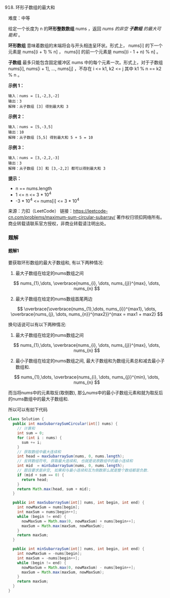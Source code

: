 918. 环形子数组的最大和

难度：中等

给定一个长度为 n 的**环形整数数组** nums ，返回<em> nums 的非空 **子数组** 的最大可能和 </em>。

**环形数组**<em> </em>意味着数组的末端将会与开头相连呈环状。形式上， nums[i] 的下一个元素是 nums[(i + 1) % n] ， nums[i] 的前一个元素是 nums[(i - 1 + n) % n] 。

**子数组** 最多只能包含固定缓冲区 nums 中的每个元素一次。形式上，对于子数组 nums[i], nums[i + 1], ..., nums[j] ，不存在 i <= k1, k2 <= j 其中 k1 % n == k2 % n 。



**示例 1：**

```
输入：nums = [1,-2,3,-2]
输出：3
解释：从子数组 [3] 得到最大和 3

```

**示例 2：**

```
输入：nums = [5,-3,5]
输出：10
解释：从子数组 [5,5] 得到最大和 5 + 5 = 10

```

**示例 3：**

```
输入：nums = [3,-2,2,-3]
输出：3
解释：从子数组 [3] 和 [3,-2,2] 都可以得到最大和 3

```


**提示：**

- n == nums.length
- 1 <= n <= 3 * 10<sup>4</sup>
- -3 * 10<sup>4</sup> <= nums[i] <= 3 * 10<sup>4</sup>​​​​​​​


来源：力扣（LeetCode）
链接：https://leetcode-cn.com/problems/maximum-sum-circular-subarray/
著作权归领扣网络所有。商业转载请联系官方授权，非商业转载请注明出处。


### 题解

#### 题解1


要获取环形数组的最大子数组和, 有以下两种情况:

1. 最大子数组在给定的nums数组之间

$$
nums_{1},\dots, \overbrace{nums_{i}, \dots, nums_{j}}^{max}, \dots, nums_{n}
$$

2. 最大子数组在给定的nums数组首尾两边

$$
\overbrace{\overbrace{nums_{1},\dots, nums_{i}}^{max1}, \dots, \overbrace{nums_{j}, \dots, nums_{n}}^{max2}}^{max = max1 + max2}
$$

换句话说可以有以下两种情况:

1. 最大子数组在给定的nums数组之间

$$
nums_{1},\dots, \overbrace{nums_{i}, \dots, nums_{j}}^{max}, \dots, nums_{n}
$$

2. 最小子数组在给定的nums数组之间, 最大子数组和为数组元素总和减去最小子数组和.

$$
nums_{1},\dots, \overbrace{nums_{i}, \dots, nums_{j}}^{min}, \dots, nums_{n}
$$

而当将nums中的元素取反(取倒数), 那么nums中的最小子数组元素和就为取反后的nums数组中的最大子数组和.

所以可以有如下代码

```java
class Solution {
  public int maxSubarraySumCircular(int[] nums) {
    // 计算和
    int sum = 0;
    for (int i : nums) {
      sum += i;
    }
    // 获取数组中最大连续和
    int head = maxSubarraySum(nums, 0, nums.length);
    // 反转数组符号, 获取最大连续和, 也就是说原数组中的最小连续和
    int mid  = minSubarraySum(nums, 0, nums.length);
    // 题目要求是非空, 如果和与最小连续和互为倒数那么就是整个数组都是负数.
    if (mid + sum == 0) {
      return head;
    }
    return Math.max(head, sum + mid);
  }

  public int maxSubarraySum(int[] nums, int begin, int end) {
    int nowMaxSum = nums[begin];
    int maxSum = nums[begin++];
    while (begin != end) {
      nowMaxSum = Math.max(0, nowMaxSum) + nums[begin++];
      maxSum = Math.max(maxSum, nowMaxSum);
    }
    return maxSum;
  }

  public int minSubarraySum(int[] nums, int begin, int end) {
    int nowMaxSum = -nums[begin];
    int maxSum = -nums[begin++];
    while (begin != end) {
      nowMaxSum = Math.max(0, nowMaxSum) - nums[begin++];
      maxSum = Math.max(maxSum, nowMaxSum);
    }
    return maxSum;
  }
}
```
